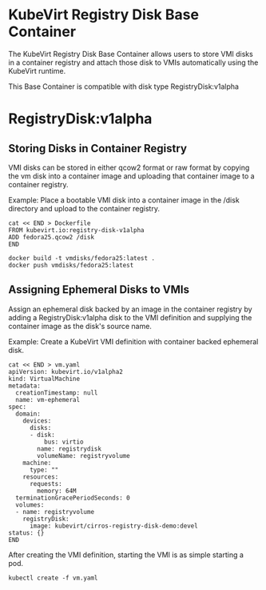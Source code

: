 # KubeVirt Registry Disk Base Container

The KubeVirt Registry Disk Base Container allows users to store VMI disks in
a container registry and attach those disk to VMIs automatically using the
KubeVirt runtime.

This Base Container is compatible with disk type RegistryDisk:v1alpha

# RegistryDisk:v1alpha
## Storing Disks in Container Registry

VMI disks can be stored in either qcow2 format or raw format by copying the vm
disk into a container image and uploading that container image to a container
registry.

Example: Place a bootable VMI disk into a container image in the /disk directory
and upload to the container registry.
```
cat << END > Dockerfile 
FROM kubevirt.io:registry-disk-v1alpha
ADD fedora25.qcow2 /disk
END

docker build -t vmdisks/fedora25:latest .
docker push vmdisks/fedora25:latest
```

## Assigning Ephemeral Disks to VMIs

Assign an ephemeral disk backed by an image in the container registry by
adding a RegistryDisk:v1alpha disk to the VMI definition and supplying
the container image as the disk's source name.

Example: Create a KubeVirt VMI definition with container backed ephemeral disk.

```
cat << END > vm.yaml
apiVersion: kubevirt.io/v1alpha2
kind: VirtualMachine
metadata:
  creationTimestamp: null
  name: vm-ephemeral
spec:
  domain:
    devices:
      disks:
      - disk:
          bus: virtio
        name: registrydisk
        volumeName: registryvolume
    machine:
      type: ""
    resources:
      requests:
        memory: 64M
  terminationGracePeriodSeconds: 0
  volumes:
  - name: registryvolume
    registryDisk:
      image: kubevirt/cirros-registry-disk-demo:devel
status: {}
END
```

After creating the VMI definition, starting the VMI is as simple starting a pod.
 
```
kubectl create -f vm.yaml
```

